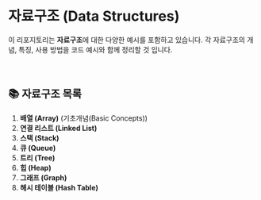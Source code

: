 # 자료구조 (Data Structures)

이 리포지토리는 **자료구조**에 대한 다양한 예시를 포함하고 있습니다. 각 자료구조의 개념, 특징, 사용 방법을 코드 예시와 함께 정리할 것 입니다.

 　
## 📚 자료구조 목록

1. **배열 (Array)** (기초개념(Basic Concepts))
2. **연결 리스트 (Linked List)**
3. **스택 (Stack)**
4. **큐 (Queue)**
5. **트리 (Tree)**
6. **힙 (Heap)**
7. **그래프 (Graph)**
8. **해시 테이블 (Hash Table)**
